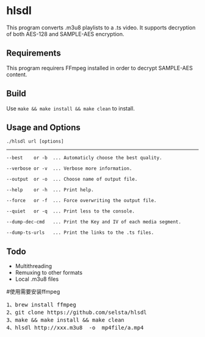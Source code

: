 hlsdl
==============

This program converts .m3u8 playlists to a .ts video. It supports decryption of both AES-128 and SAMPLE-AES encryption.

Requirements
------------

This program requirers FFmpeg installed in order to decrypt SAMPLE-AES content.

Build
-----

Use `make && make install && make clean` to install.

Usage and Options
-------
`./hlsdl url [options]`

---------------------------
```
--best    or -b  ... Automaticly choose the best quality.

--verbose or -v  ... Verbose more information.

--output  or -o  ... Choose name of output file.

--help    or -h  ... Print help.

--force   or -f  ... Force overwriting the output file.

--quiet   or -q  ... Print less to the console.

--dump-dec-cmd   ... Print the Key and IV of each media segment.

--dump-ts-urls   ... Print the links to the .ts files.
```
Todo
----

- Multithreading
- Remuxing to other formats
- Local .m3u8 files

#使用需要安装ffmpeg
<pre>
1、brew install ffmpeg
2、git clone https://github.com/selsta/hlsdl
3、make && make install && make clean
4、hlsdl http://xxx.m3u8  -o  mp4file/a.mp4
</pre>

